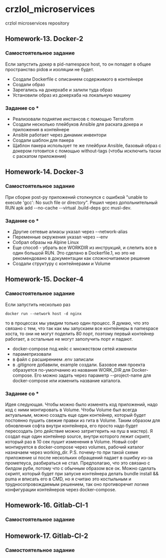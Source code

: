 # crzlol_microservices
crzlol microservices repository

## Homework-13. Docker-2
### Самостоятельное задание
Если запустить докер в pid-namespace host, то он попадет в общее пространство pidов и изоляции не будет.
 - Создали Dockerfile с описанием содержимого в контейнере
 - Создали образ
 - Зарегались на докерхабе и залили туда образ
 - Установили образ из докерхаба на локальную машину

### Задание со *
 - Реализовали поднятие инстансов с помощью Terraform
 - Создали несколько плейбуков Ansible для раската докера и приложения в контейнере
 - Ansible работает через динамик инвентори
 - Создали шаблон для пакера
 - Щаблон пакера использует те же плейбуки Ansible, базовый образ с докером готовится с помощью without-tags (чтобы исключить таски с раскатом приложения)

## Homework-14. Docker-3
### Самостоятельное задание
При сборке post-py приложений столкнулся с ошибкой "unable to execute 'gcc': No such file or directory".
Решил через допольнительный RUN apk add --no-cache --virtual .build-deps gcc musl-dev.

### Задание со *
 - Другие сетевые алиасы указал через --network-alias
 - Переменные окружения указал через --env
 - Собрал образы на Alpine Linux
 - Еще способ - убрать все WORKDIR из инструкций, и слепить все в один большой RUN. Это сделано в Dockerfile.1, но это не рекомендовано в документации как сложночитаемое решение
 - Создали структуру с контейнерами и Volume

 ## Homework-15. Docker-4
### Самостоятельное задание
Если запустить несколько раз
```
docker run --network host -d nginx
```
то в процессах мы увидим только один процесс. Я думаю, что это связано с тем, что так как мы запускаем все контейнеры в namespace хоста, то они не могут поделить 80 порт, поэтому
первый контейнер работает, а остальные не могут заполучить порт и падают.
 - docker-compose под кейс с множеством сетей изменили
 - параметризовали
 - в файл с расширением .env записали
 - в .gitignore добавили, example создали.
Базовое имя проекта образуется по-умолчанию из названия WORK_DIR для Docker-compose. Его можно задать через параметр --project-name для docker-compose или изменить название каталога.

### Задание со *
Идея следующая. Чтобы можно было изменять код приложений, надо код с ними монтировать в Volume. Чтобы Volume
был всегда актуальным, можно созадть еще один контейнер, который будет постоянно пушить свежие правки из гита
в Volume. Таким образом для обновления софта внутри контейнера, его просто надо будет пересоздать (это действие
можно затриггерить на пуш в мастер).
Я создал еще один контейнер source, внутри которого лежит скрипт, который раз в 10 сек пушит изменения в Volume.
Новый софт монтируется в docker-compose через volumes, рабочий каталог назначаем через working_dir.
P.S. почему-то при такой схеме приложение ui после нескольких обращений падает в ошибку из-за прометеуса,
разбираться не стал. Предполагаю, что это связано с билдом руби, потому что с обычным образом все ок.
Можно сделать скрипт, который будет при запуске контейнера делать bundle install && puma и вписать его в CMD, но
я считаю это костыльным и трудносопровождаемым решением, так оно противоречит логике конфигурации контейнеров
через docker-compose.

## Homework-16. Gitlab-CI-1
### Самостоятельное задание

## Homework-17. Gitlab-CI-2
### Самостоятельное задание
